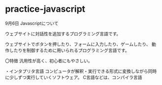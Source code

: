 # practice-javascript
9月6日
Javascriptについて

ウェブサイトに対話性を追加するプログラミング言語です。

ウェブサイトでボタンを押したり、フォームに入力したり、ゲームしたり、
動作したりを制御するために用いられるプログラミング言語です。

〇特徴
汎用性が高く、初心者にもやさしい。

・インタプリタ言語
コンピュータが解釈・実行できる形式に変換しながら同時に少しずつ実行していくソフトウェア。
C言語などは、コンパイラ言語
